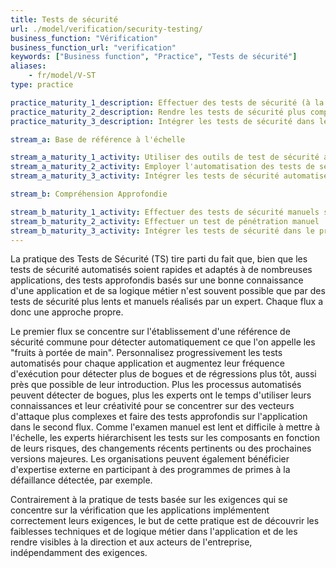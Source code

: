 ```yaml
---
title: Tests de sécurité
url: ./model/verification/security-testing/
business_function: "Vérification"
business_function_url: "verification"
keywords: ["Business function", "Practice", "Tests de sécurité"]
aliases:
    - fr/model/V-ST
type: practice

practice_maturity_1_description: Effectuer des tests de sécurité (à la fois manuels et basés sur des outils) pour découvrir les défauts de sécurité.
practice_maturity_2_description: Rendre les tests de sécurité plus complets et plus efficaces au cours du développement grâce à l'automatisation complétée par des tests de pénétration manuels réguliers.
practice_maturity_3_description: Intégrer les tests de sécurité dans les processus de développement et de déploiement.

stream_a: Base de référence à l'échelle

stream_a_maturity_1_activity: Utiliser des outils de test de sécurité automatisés
stream_a_maturity_2_activity: Employer l'automatisation des tests de sécurité spécifiques à l'application
stream_a_maturity_3_activity: Intégrer les tests de sécurité automatisés dans le processus de génération et de déploiement

stream_b: Compréhension Approfondie

stream_b_maturity_1_activity: Effectuer des tests de sécurité manuels sur les composants à haut risque
stream_b_maturity_2_activity: Effectuer un test de pénétration manuel
stream_b_maturity_3_activity: Intégrer les tests de sécurité dans le processus de développement
---
```


La pratique des Tests de Sécurité (TS) tire parti du fait que, bien que les tests de sécurité automatisés soient rapides et adaptés à de nombreuses applications, des tests approfondis basés sur une bonne connaissance d'une application et de sa logique métier n'est souvent possible que par des tests de sécurité plus lents et manuels réalisés par un expert. Chaque flux a donc une approche propre.

Le premier flux se concentre sur l'établissement d'une référence de sécurité commune pour détecter automatiquement ce que l'on appelle les "fruits à portée de main". Personnalisez progressivement les tests automatisés pour chaque application et augmentez leur fréquence d'exécution pour détecter plus de bogues et de régressions plus tôt, aussi près que possible de leur introduction. Plus les processus automatisés peuvent détecter de bogues, plus les experts ont le temps d'utiliser leurs connaissances et leur créativité pour se concentrer sur des vecteurs d'attaque plus complexes et faire des tests approfondis sur l'application dans le second flux. Comme l'examen manuel est lent et difficile à mettre à l'échelle, les experts hiérarchisent les tests sur les composants en fonction de leurs risques, des changements récents pertinents ou des prochaines versions majeures. Les organisations peuvent également bénéficier d'expertise externe en participant à des programmes de primes à la défaillance détectée, par exemple.

Contrairement à la pratique de tests basée sur les exigences qui se concentre sur la vérification que les applications implémentent correctement leurs exigences, le but de cette pratique est de découvrir les faiblesses techniques et de logique métier dans l'application et de les rendre visibles à la direction et aux acteurs de l'entreprise, indépendamment des exigences.

